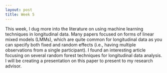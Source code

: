 ```yaml
---
layout: post
title: Week 5
---
```


This week, I dug more into the literature on using machine learning techniques in longitudinal data. Many papers focused on forms of linear mixed models (LMMs), which are quite common for longitudinal data as you can specify both fixed and random effects (i.e., having multiple observations from a single participant). I found an interesting article focusing on several random forest techniques for longitudinal data analysis. I will be creating a presentation on this paper to present to my research advisor. 
